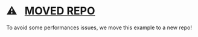 # ⚠️ &nbsp; [MOVED REPO](https://github.com/pedronauck/docz-plugin-react-native/tree/master/example)

To avoid some performances issues, we move this example to a new repo!
